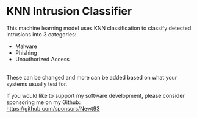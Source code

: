 # KNN Intrusion Classifier
This machine learning model uses KNN classification to classify detected intrusions into 3 categories:<br>
<ul>
  <li>Malware</li>
  <li>Phishing</li>
  <li>Unauthorized Access</li>
</ul>
<br>
These can be changed and more can be added based on what your systems usually test for. <br>

If you would like to support my software development, please consider sponsoring me on my Github: <br>
https://github.com/sponsors/Newt93
